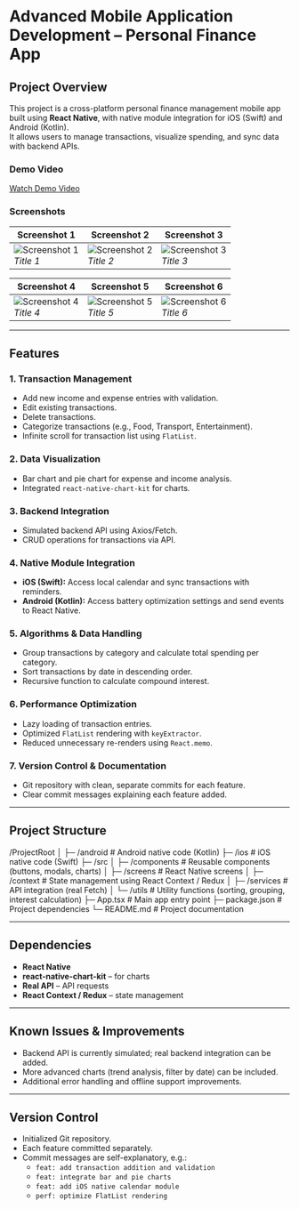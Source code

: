 # Advanced Mobile Application Development – Personal Finance App

## Project Overview
This project is a cross-platform personal finance management mobile app built using **React Native**, with native module integration for iOS (Swift) and Android (Kotlin).  
It allows users to manage transactions, visualize spending, and sync data with backend APIs.


### Demo Video
[Watch Demo Video](assets/demo.mp4)

### Screenshots

| Screenshot 1 | Screenshot 2 | Screenshot 3 |
|--------------|--------------|--------------|
| ![Screenshot 1](assets/screenshot1.png) <br> *Title 1* | ![Screenshot 2](assets/screenshot2.png) <br> *Title 2* | ![Screenshot 3](assets/screenshot3.png) <br> *Title 3* |

| Screenshot 4 | Screenshot 5 | Screenshot 6 |
|--------------|--------------|--------------|
| ![Screenshot 4](assets/screenshot4.png) <br> *Title 4* | ![Screenshot 5](assets/screenshot5.png) <br> *Title 5* | ![Screenshot 6](assets/screenshot6.png) <br> *Title 6* |


---

## Features

### 1. Transaction Management
- Add new income and expense entries with validation.
- Edit existing transactions.
- Delete transactions.
- Categorize transactions (e.g., Food, Transport, Entertainment).
- Infinite scroll for transaction list using `FlatList`.

### 2. Data Visualization
- Bar chart and pie chart for expense and income analysis.
- Integrated `react-native-chart-kit` for charts.

### 3. Backend Integration
- Simulated backend API using Axios/Fetch.
- CRUD operations for transactions via API.

### 4. Native Module Integration
- **iOS (Swift):** Access local calendar and sync transactions with reminders.
- **Android (Kotlin):** Access battery optimization settings and send events to React Native.

### 5. Algorithms & Data Handling
- Group transactions by category and calculate total spending per category.
- Sort transactions by date in descending order.
- Recursive function to calculate compound interest.

### 6. Performance Optimization
- Lazy loading of transaction entries.
- Optimized `FlatList` rendering with `keyExtractor`.
- Reduced unnecessary re-renders using `React.memo`.

### 7. Version Control & Documentation
- Git repository with clean, separate commits for each feature.
- Clear commit messages explaining each feature added.

---

## Project Structure

/ProjectRoot
│
├─ /android # Android native code (Kotlin)
├─ /ios # iOS native code (Swift)
├─ /src
│ ├─ /components # Reusable components (buttons, modals, charts)
│ ├─ /screens # React Native screens
│ ├─ /context # State management using React Context / Redux
│ ├─ /services # API integration (real Fetch)
│ └─ /utils # Utility functions (sorting, grouping, interest calculation)
├─ App.tsx # Main app entry point
├─ package.json # Project dependencies
└─ README.md # Project documentation


---

## Dependencies
- **React Native**
- **react-native-chart-kit** – for charts
- **Real API** – API requests
- **React Context / Redux** – state management

---


## Known Issues & Improvements
- Backend API is currently simulated; real backend integration can be added.
- More advanced charts (trend analysis, filter by date) can be included.
- Additional error handling and offline support improvements.

---

## Version Control
- Initialized Git repository.
- Each feature committed separately.
- Commit messages are self-explanatory, e.g.:
  - `feat: add transaction addition and validation`
  - `feat: integrate bar and pie charts`
  - `feat: add iOS native calendar module`
  - `perf: optimize FlatList rendering`
